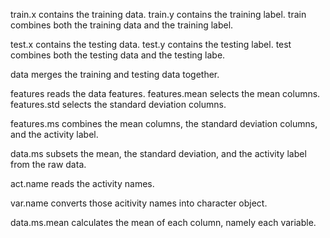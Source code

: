 train.x contains the training data.
train.y contains the training label.
train combines both the training data and the training label.

test.x contains the testing data.
test.y contains the testing label.
test combines both the testing data and the testing labe.

data merges the training and testing data together.

features reads the data features.
features.mean selects the mean columns.
features.std selects the standard deviation columns.

features.ms combines the mean columns, the standard deviation columns, and the activity label.

data.ms subsets the mean, the standard deviation, and the activity label from the raw data.

act.name reads the activity names.

var.name converts those acitivity names into character object.

data.ms.mean calculates the mean of each column, namely each variable.
